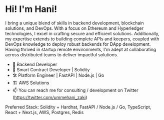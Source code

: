 # Hi! I'm Hani!

I bring a unique blend of skills in backend development, blockchain solutions, and DevOps. With a focus on Ethereum and Hyperledger technologies, I excel in crafting secure and efficient solutions. Additionally, my expertise extends to building complete APIs and keepers, coupled with DevOps knowledge to deploy robust backends for DApp development. Having thrived in startup remote environments, I'm adept at collaborating across distributed teams to deliver impactful solutions.
- 🌱 Backend Developer 
- 🔐 Smart Contract Developer | Solidity
- 🛠 Platform Engineer | FastAPI | Node.js | Go
- 🏗️ AWS Solutions
- 📫 You can reach me for consulting / development on Twitter (https://twitter.com/ummehani_zaki)

Preferred Stack: Solidity + Hardhat, FastAPI / Node.js / Go, TypeScript, React + Next.js, AWS, Postgres, Redis
